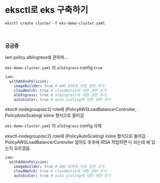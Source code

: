 # eksctl로 eks 구축하기

```shell
eksctl create cluster -f eks-demo-cluster.yaml
```

<br>

### 궁금증

iam policy albIngress에 관하여...

`eks-demo-cluster.yaml` 의 `albIngress` config `true`

```yaml
iam:
  withAddonPolicies:
    imageBuilder: true # AWS ECR에 대한 권한 추가
    cloudWatch: true # cloudWatch에 대한 권한 추가
    albIngress: true # albIngress에 대한 권한 추가
    autoScaler: true # auto scaling에 대한 권한 추가
```

eksctl-nodegroup(ec2) role에 (PolicyAWSLoadBalancerController, PolicyAutoScaling) inline 형식으로 들어감

`eks-demo-cluster.yaml` 의 `albIngress` config 삭제

eksctl-nodegroup(ec2) role에 (PolicyAutoScaling) inline 형식으로 들어감
PolicyAWSLoadBalancerController 없어도 추후에 IRSA 작업하면 다 되는데 왜 있는지 모르겠음.

```yaml
iam:
  withAddonPolicies:
    imageBuilder: true # AWS ECR에 대한 권한 추가
    cloudWatch: true # cloudWatch에 대한 권한 추가
    autoScaler: true # auto scaling에 대한 권한 추가
```
